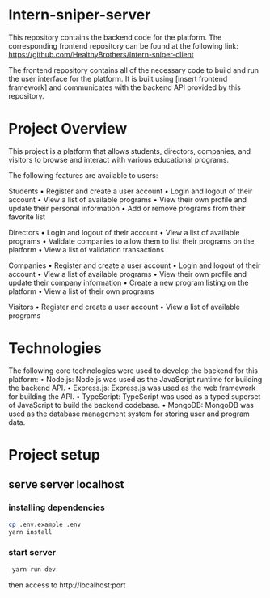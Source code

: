 # Intern-sniper-server
This repository contains the backend code for the platform. The corresponding frontend repository can be found at the following link: https://github.com/HealthyBrothers/Intern-sniper-client

The frontend repository contains all of the necessary code to build and run the user interface for the platform. It is built using [insert frontend framework] and communicates with the backend API provided by this repository.

# Project Overview
This project is a platform that allows students, directors, companies, and visitors to browse and interact with various educational programs.

The following features are available to users:

Students
• Register and create a user account
• Login and logout of their account
• View a list of available programs
• View their own profile and update their personal information
• Add or remove programs from their favorite list

Directors
• Login and logout of their account
• View a list of available programs
• Validate companies to allow them to list their programs on the platform
• View a list of validation transactions

Companies
• Register and create a user account
• Login and logout of their account
• View a list of available programs
• View their own profile and update their company information
• Create a new program listing on the platform
• View a list of their own programs

Visitors
• Register and create a user account
• View a list of available programs

# Technologies
The following core technologies were used to develop the backend for this platform:
• Node.js: Node.js was used as the JavaScript runtime for building the backend API.
• Express.js: Express.js was used as the web framework for building the API.
• TypeScript: TypeScript was used as a typed superset of JavaScript to build the backend codebase.
• MongoDB: MongoDB was used as the database management system for storing user and program data.

# Project setup
## serve server localhost
### installing dependencies
```sh
cp .env.example .env
yarn install
```

### start server
```sh
 yarn run dev
```
then access to http://localhost:port
